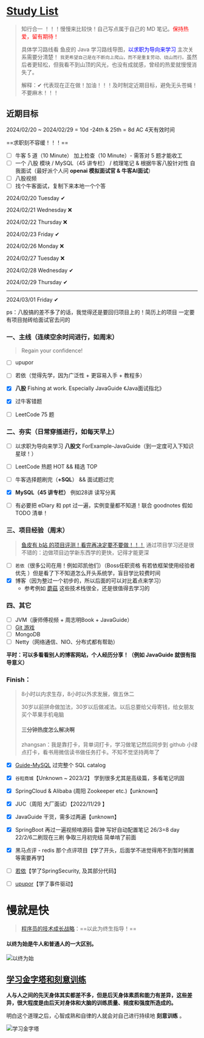 # [Study List](https://javaguide.cn/high-quality-technical-articles/advanced-programmer/the-growth-strategy-of-the-technological-giant.html)

> 知行合一 ！！！慢慢来比较快！自己写点属于自己的 MD 笔记。<font color=red>保持热爱，留有期待！</font>
>
> 具体学习路线看 鱼皮的 Java 学习路线导图，<font color=blue>以求职为导向来学习</font> 主次关系需要分清楚！
> `我更希望自己是在不断向上爬山，而不是重复劳动、绕山而行。`虽然后者更轻松，但我看不到山顶的风光，也没有成就感，曾经的热爱就慢慢消失了。
>
> 解释：✔ 代表现在正在做！加油！！！及时制定近期目标，避免无头苍蝇！不要麻木！！！

## 近期目标

2024/02/20 ~ 2024/02/29 =  10d   -24th & 25th  =  8d       AC 4天有效时间

==求职刻不容缓！！！==

- [ ] 牛客 5 道（10 Minute） 加上检查（10 Minute）- 需答对 5 题才能收工
- [ ] 一个 八股 模块 / MySQL（45 讲专栏） /  梳理笔记 & 根据牛客八股针对性  自我面试（最好派个人问 **openai 模拟面试官 & 牛客AI面试**）
- [ ] 八股视频
- [ ] 找个牛客面试，复制下来本地一个个答         

2024/02/20 Tuesday ✔

2024/02/21 Wednesday ❌

2024/02/22 Thursday ❌

2024/02/23 Friday ✔

2024/02/26 Monday ❌

2024/02/27 Tuesday ❌

2024/02/28 Wednesday ✔

2024/02/29 Thursday ✔

***

2024/03/01 Friday ✔





ps：八股搞的差不多了的话，我觉得还是要回归项目上的！简历上的项目  一定要有项目抛砖给面试官去问的

### 一、主线（连续空余时间进行，如周末）

> Regain your confidence!

- [ ] upupor
- [ ] 若依（觉得先学，因为广泛性 + 更容易入手 + 教程多）
- [x] **八股** Fishing at work. Especially JavaGuide 《Java面试指北》
- [x] 过牛客错题
- [ ] LeetCode 75 题



### 二、夯实（日常穿插进行，如每天早上）

- [ ] 以求职为导向来学习 **八股文** ForExample-JavaGuide（到一定度可入下知识星球！）
- [ ] LeetCode 热题 HOT && 精选 TOP
- [ ] 牛客选择题刷完（**+SQL**） && 面试题过完
- [x] **MySQL（45 讲专栏）**  例如28讲 读写分离
- [ ] 有必要把 eDiary 和 ppt 过一遍，实例变量都不知道！联合 goodnotes 假如 TODO 清单！



### 三、项目经验（周末）

> [鱼皮有 b站 的项目评测！看完再决定要不要做！！！](https://www.bilibili.com/video/BV1PG4y1s7io/?spm_id_from=333.788&vd_source=0f3bf62c50d57c4a7d85b89b4d2633e0)
> 通过项目学习还是很不错的：边做项目边学新东西学的更快，记得才能更深

- [ ] `若依`（很多公司在用！例如邓凯他们）（Boss任职资格 有若依框架使用经验者优先 ）但是看了下不知道怎么开头系统学，盲目学比较费时间
- [x] 博客（因为整过一个初步的，所以后面的可以对比着点来学习）
  * 参考例如 [蘑菇](https://gitee.com/moxi159753/mogu_blog_v2) 这些技术栈很全，还是很值得去学习的



### 四、其它

- [ ] JVM（康师傅视频 + 周志明Book + JavaGuide）
- [ ] [Git 游戏](https://oschina.gitee.io/learn-git-branching/)
- [ ] MongoDB
- [ ] Netty（网络通信、NIO、分布式都有帮助）

**平时：可以多看看别人的博客网站，个人经历分享！（例如 JavaGuide 就很有指导意义）**



### Finish：

> 8小时以内求生存，8小时以外求发展，做五休二
>
> 30岁以前拼命做加法，30岁以后做减法。以后总要给父母寄钱，给女朋友买个苹果手机电脑
>
> #### 三分钟热度怎么解决啊
>
> zhangsan：我是靠打卡，背单词打卡，学习做笔记然后同步到 github 小绿点打卡，看书用微信读书做任务打卡。不知不觉坚持两年了

- [x] [Guide-MySQL](https://javaguide.cn/database/sql/sql-syntax-summary.html) 过完整个 SQL catalog
- [x] `谷粒商城`【Unknown ~ 2023/2】 学到很多尤其是高级篇，多看笔记巩固
- [x] SpringCloud & Alibaba (周阳 Zookeeper etc.)【unknown】
- [x] JUC（周阳 大厂面试）【2022/11/29 】
- [x] JavaGuide 干货，需多过两遍【unknown】
- [x] SpringBoot 再过一遍视频啃源码 雷神  写好自动配置笔记   26/3=8 day  22/2/6二刷现在三刷   争取三月初完结   简单啃了前面
- [x] 黑马点评 - redis 那个点评项目【学了开头，后面学不进觉得用不到暂时搁置等需要再学】
- [ ] [若依](../RuoYi/RuoYi)【学了SpringSecurity, 及其部分代码】
- [ ] [upupor](../upupor/upupor)【学了事件驱动】











# 慢就是快

> [程序员的技术成长战略](https://javaguide.cn/high-quality-technical-articles/advanced-programmer/the-growth-strategy-of-the-technological-giant.html#_2-4-%E6%A1%88%E4%BE%8B%E5%B0%8F%E7%BB%93)：==以此为终生指导！==

#### 以终为始是牛人和普通人的一大区别。

![以终为始](http://images.zzq8.cn/img/format,png-20230309231833871.png)



## [学习金字塔和刻意训练](https://javaguide.cn/high-quality-technical-articles/advanced-programmer/the-growth-strategy-of-the-technological-giant.html#三、学习金字塔和刻意训练)

**人与人之间的先天身体其实都差不多，但是后天身体素质和能力有差异，这些差异，很大程度是由后天对身体和大脑的训练质量、频度和强度所造成的。**

明白这个道理之后，心智成熟和自律的人就会对自己进行持续地 **刻意训练** 。

![学习金字塔](http://images.zzq8.cn/img/format,png-20230309231836811.png)
